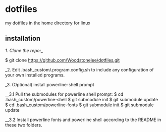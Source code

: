 # dotfiles

my dotfiles in the home directory for linux

## installation

_1. Clone the repo:__ 

$ git clone https://github.com/Woodstonelee/dotfiles.git

_2. Edit .bash_custom/.program.config.sh to include any configuration
of your own installed programs.

_3. (Optional) install powerline-shell prompt

__3.1 Pull the submodules for powerline shell prompt: 
$ cd .bash_custom/powerline-shell
$ git submodule init
$ git submodule update
$ cd .bash_custom/powerline-fonts
$ git submodule init
$ git submodule update 

__3.2 Install powerline fonts and powerline shell according to the README in these two folders.
